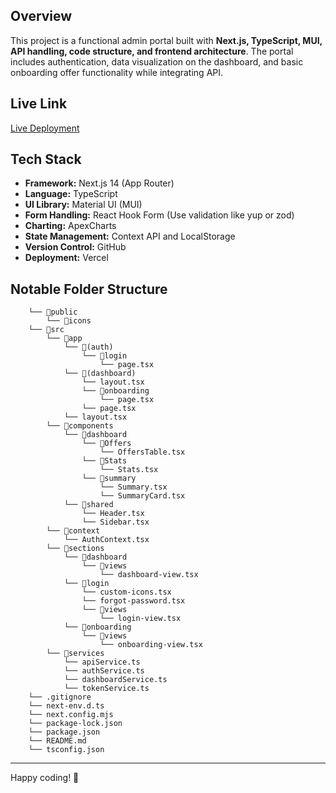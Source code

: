 ## Overview

This project is a functional admin portal built with **Next.js, TypeScript, MUI, API handling, code structure, and frontend architecture**. The portal includes authentication, data visualization on the dashboard, and basic onboarding offer functionality while integrating API.

## Live Link

[Live Deployment](https://hiublue-frontend-recruitment-nafisnihal.vercel.app/)

## Tech Stack

- **Framework:** Next.js 14 (App Router)
- **Language:** TypeScript
- **UI Library:** Material UI (MUI)
- **Form Handling:** React Hook Form (Use validation like yup or zod)
- **Charting:** ApexCharts
- **State Management:** Context API and LocalStorage
- **Version Control:** GitHub
- **Deployment:** Vercel

## Notable Folder Structure

```
    └── 📁public
        └── 📁icons
    └── 📁src
        └── 📁app
            └── 📁(auth)
                └── 📁login
                    └── page.tsx
            └── 📁(dashboard)
                └── layout.tsx
                └── 📁onboarding
                    └── page.tsx
                └── page.tsx
            └── layout.tsx
        └── 📁components
            └── 📁dashboard
                └── 📁Offers
                    └── OffersTable.tsx
                └── 📁Stats
                    └── Stats.tsx
                └── 📁summary
                    └── Summary.tsx
                    └── SummaryCard.tsx
            └── 📁shared
                └── Header.tsx
                └── Sidebar.tsx
        └── 📁context
            └── AuthContext.tsx
        └── 📁sections
            └── 📁dashboard
                └── 📁views
                    └── dashboard-view.tsx
            └── 📁login
                └── custom-icons.tsx
                └── forgot-password.tsx
                └── 📁views
                    └── login-view.tsx
            └── 📁onboarding
                └── 📁views
                    └── onboarding-view.tsx
        └── 📁services
            └── apiService.ts
            └── authService.ts
            └── dashboardService.ts
            └── tokenService.ts
    └── .gitignore
    └── next-env.d.ts
    └── next.config.mjs
    └── package-lock.json
    └── package.json
    └── README.md
    └── tsconfig.json
```

---

Happy coding! 🚀
